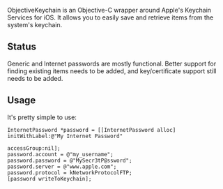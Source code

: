 ObjectiveKeychain is an Objective-C wrapper around Apple's Keychain Services
for iOS. It allows you to easily save and retrieve items from the system's
keychain.

## Status ##

Generic and Internet passwords are mostly functional. Better support for
finding existing items needs to be added, and key/certificate support still
needs to be added.

## Usage ##
It's pretty simple to use:

    InternetPassword *password = [[InternetPassword alloc] initWithLabel:@"My Internet Password"
                                                             accessGroup:nil];
    password.account = @"my_username";
    password.password = @"MySecr3tP@ssword";
    password.server = @"www.apple.com";
    password.protocol = kNetworkProtocolFTP;
    [password writeToKeychain];
